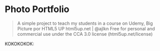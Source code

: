 # Photo Portfolio
> A simple project to teach my students in a course on Udemy,
Big Picture por HTML5 UP
html5up.net | @ajlkn
Free for personal and commercial use under the CCA 3.0 license (html5up.net/license)

KOKOKOKOK:
